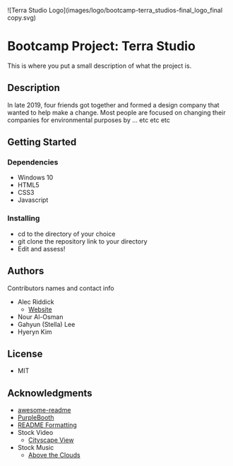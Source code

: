![Terra Studio Logo](images/logo/bootcamp-terra_studios-final_logo_final copy.svg)
<!-- Format: ![Terra Studios Logo Header] -->

# Bootcamp Project: Terra Studio

This is where you put a small description of what the project is.

## Description

In late 2019, four friends got together and formed a design company that wanted to help make a change. Most people are focused on changing their companies for environmental purposes by ... etc etc etc

## Getting Started

### Dependencies
<!-- * Describe any prerequisites, libraries, OS version, etc., needed before installing program. -->
* Windows 10
* HTML5
* CSS3
* Javascript
<!-- * Be sure to prefix any bleeding-edge rules, tags, etc. (see [caniuse](https://caniuse.com/) for reference)
* Also using lastest ES6/next, you should probably think about including [Babel](https://babeljs.io/) for transpilation (or an NPM Script) -->

### Installing

* cd to the directory of your choice
* git clone the repository link to your directory
* Edit and assess!

## Authors

Contributors names and contact info

* Alec Riddick
	* [Website](http://www.chroniclesofriddickdesign.com/)
* Nour Al-Osman
* Gahyun (Stella) Lee
* Hyeryn Kim

## License

* MIT

## Acknowledgments

* [awesome-readme](https://github.com/matiassingers/awesome-readme)
* [PurpleBooth](https://gist.github.com/PurpleBooth/109311bb0361f32d87a2)
* [README Formatting](https://guides.github.com/features/mastering-markdown/)
* Stock Video
	* [Cityscape View](https://www.pexels.com/video/view-of-city-at-dusk-2019781/)
* Stock Music
	* [Above the Clouds](https://www.free-stock-music.com/fm-freemusic-above-the-clouds.html)